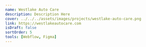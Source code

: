 ```yaml
---
name: Westlake Auto Care
description: Description Here
cover: ../../../assets/images/projects/westlake-auto-care.png
link: https://westlakeautocare.com
isDraft: false
sortOrder: 5
tools: [Webflow, Figma]
---
```

